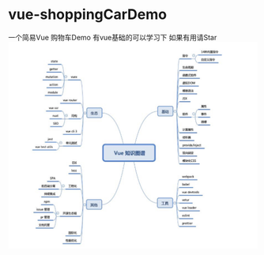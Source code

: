 # vue-shoppingCarDemo
一个简易Vue 购物车Demo
有vue基础的可以学习下
如果有用请Star
![ad](https://github.com/zy499/vue-shoppingCarDemo/blob/master/mdImages/vue%E7%9F%A5%E8%AF%86%E5%9B%BE%E8%B0%B1.jpg)
